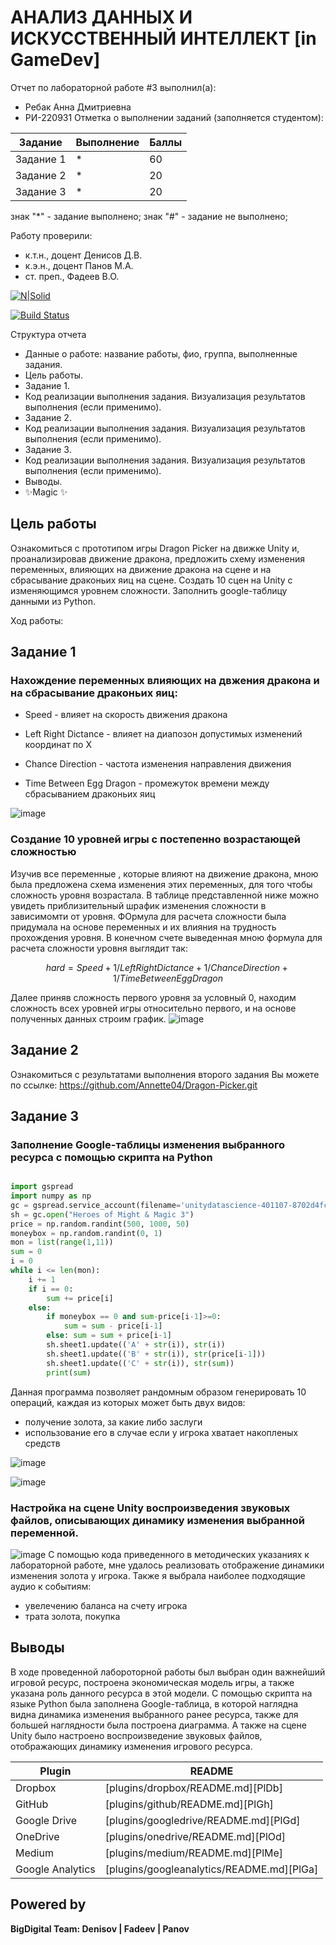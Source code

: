 # АНАЛИЗ ДАННЫХ И ИСКУССТВЕННЫЙ ИНТЕЛЛЕКТ [in GameDev]
Отчет по лабораторной работе #3 выполнил(а):
- Ребак Анна Дмитриевна
- РИ-220931
Отметка о выполнении заданий (заполняется студентом):

| Задание | Выполнение | Баллы |
| ------ | ------ | ------ |
| Задание 1 | * | 60 |
| Задание 2 | * | 20 |
| Задание 3 | * | 20 |

знак "*" - задание выполнено; знак "#" - задание не выполнено;

Работу проверили:
- к.т.н., доцент Денисов Д.В.
- к.э.н., доцент Панов М.А.
- ст. преп., Фадеев В.О.

[![N|Solid](https://cldup.com/dTxpPi9lDf.thumb.png)](https://nodesource.com/products/nsolid)

[![Build Status](https://travis-ci.org/joemccann/dillinger.svg?branch=master)](https://travis-ci.org/joemccann/dillinger)

Структура отчета

- Данные о работе: название работы, фио, группа, выполненные задания.
- Цель работы.
- Задание 1.
- Код реализации выполнения задания. Визуализация результатов выполнения (если применимо).
- Задание 2.
- Код реализации выполнения задания. Визуализация результатов выполнения (если применимо).
- Задание 3.
- Код реализации выполнения задания. Визуализация результатов выполнения (если применимо).
- Выводы.
- ✨Magic ✨

## Цель работы
Ознакомиться с прототипом игры Dragon Picker на движке Unity и, проанализировав движение дракона, предложить схему изменения переменных, влияющих на движение дракона на сцене и на сбрасывание драконьих яиц на сцене. Создать 10 сцен на Unity с изменяющимся уровнем сложности. Заполнить google-таблицу данными из Python. 

Ход работы:
## Задание 1
### Нахождение переменных влияющих на двжения дракона и на сбрасывание драконьих яиц:
- Speed - влияет на скорость движения дракона 
- Left Right Dictance -  влияет на диапозон допустимых изменений координат по X
- Chance Direction - частота изменения направления движения

- Time Between Egg Dragon - промежуток времени между сбрасыванием драконьих яиц

![image](https://github.com/Annette04/Data-analysis-and-artificial-intelligence/assets/128488854/4aa03cfc-2249-47d2-97fa-eb75ceb5a64d)

### Создание 10 уровней игры с постепенно возрастающей сложностью
Изучив все переменные , которые влияют на движение дракона, мною была предложена схема изменения этих переменных, для того чтобы сложность уровня возрастала. В таблице представленной ниже можно увидеть приблизительный шрафик изменения сложности в зависимомти от уровня. ФОрмула для расчета сложности была придумала на основе переменных и их влияния на трудность прохождения уровня. В конечном счете выведенная мною формула для расчета сложности уровня выглядит так:

```math
hard = Speed + 1/Left Right Dictance + 1/Chance Direction + 1/Time Between Egg Dragon
```

Далее приняв сложность первого уровня за условный 0, находим сложность всех уровней игры относительно первого, и на основе полученных данных строим график.
![image](https://github.com/Annette04/Data-analysis-and-artificial-intelligence/assets/128488854/7fbc75be-ce1c-403a-ba72-ebabd1c2f4c0)

## Задание 2
Ознакомиться с результатами выполнения второго задания Вы можете по ссылке: https://github.com/Annette04/Dragon-Picker.git

## Задание 3
### Заполнение Google-таблицы изменения выбранного ресурса с помощью скрипта на Python 
```py

import gspread
import numpy as np
gc = gspread.service_account(filename='unitydatascience-401107-8702d4fc3a87.json')
sh = gc.open("Heroes of Might & Magic 3")
price = np.random.randint(500, 1000, 50)
moneybox = np.random.randint(0, 1)
mon = list(range(1,11))
sum = 0
i = 0
while i <= len(mon):
    i += 1
    if i == 0:
        sum += price[i]
    else:
        if moneybox == 0 and sum-price[i-1]>=0: 
            sum = sum - price[i-1]
        else: sum = sum + price[i-1]
        sh.sheet1.update(('A' + str(i)), str(i))
        sh.sheet1.update(('B' + str(i)), str(price[i-1]))
        sh.sheet1.update(('C' + str(i)), str(sum))
        print(sum)
```
Данная программа позволяет рандомным образом генерировать 10 операций, каждая из которых может быть двух видов:
- получение золота, за какие либо заслуги
- использование его в случае если у игрока хватает накопленых средств

![image](https://github.com/Annette04/Data-analysis-and-artificial-intelligence/assets/128488854/1d6d9ecf-4289-4ede-bd48-8610264efc9b)

![image](https://github.com/Annette04/Data-analysis-and-artificial-intelligence/assets/128488854/232a37dc-6412-420a-ba8f-1c7ba9ae41df)


### Настройка на сцене Unity воспроизведения звуковых файлов, описывающих динамику изменения выбранной переменной.
![image](https://github.com/Annette04/Data-analysis-and-artificial-intelligence/assets/128488854/e314ec77-cb61-4b01-9d19-9089694cdad8)
С помощью кода приведенного в методических указаниях к лабораторной работе, мне удалось реализовать отображение динамики изменения золота у игрока. Также я выбрала наиболее подходящие аудио к событиям:
- увелечению баланса на счету игрока
- трата золота, покупка

## Выводы
В ходе проведенной лабороторной работы был выбран один важнейший игровой ресурс, построена экономическая модель игры, а также указана роль данного ресурса в этой модели. С помощью скрипта на языке Python была заполнена Google-таблица, в которой наглядна видна динамика изменения выбранного ранее ресурса, также для большей наглядности была построена диаграмма. А также на сцене Unity было настроено воспроизведение звуковых файлов, отображающих динамику изменения игрового ресурса.

| Plugin | README |
| ------ | ------ |
| Dropbox | [plugins/dropbox/README.md][PlDb] |
| GitHub | [plugins/github/README.md][PlGh] |
| Google Drive | [plugins/googledrive/README.md][PlGd] |
| OneDrive | [plugins/onedrive/README.md][PlOd] |
| Medium | [plugins/medium/README.md][PlMe] |
| Google Analytics | [plugins/googleanalytics/README.md][PlGa] |

## Powered by

**BigDigital Team: Denisov | Fadeev | Panov**
